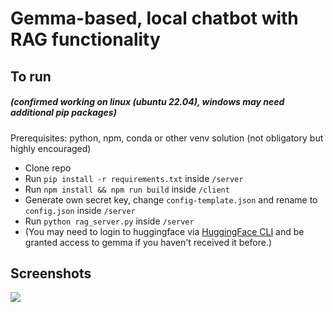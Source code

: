 # Gemma-based, local chatbot with RAG functionality

## To run
##### (confirmed working on linux (ubuntu 22.04), windows may need additional pip packages)
Prerequisites: python, npm, conda or other venv solution (not obligatory but highly encouraged)
* Clone repo
* Run ```pip install -r requirements.txt``` inside ```/server```
* Run ```npm install && npm run build``` inside ```/client```
* Generate own secret key, change ```config-template.json``` and rename to ```config.json``` inside ```/server```
* Run ```python rag_server.py``` inside ```/server```
* (You may need to login to huggingface via [HuggingFace CLI](https://huggingface.co/docs/huggingface_hub/main/en/guides/cli) and be granted access to gemma if you haven't received it before.)

## Screenshots
![](https://i.imgur.com/7Si6PuS.png)

